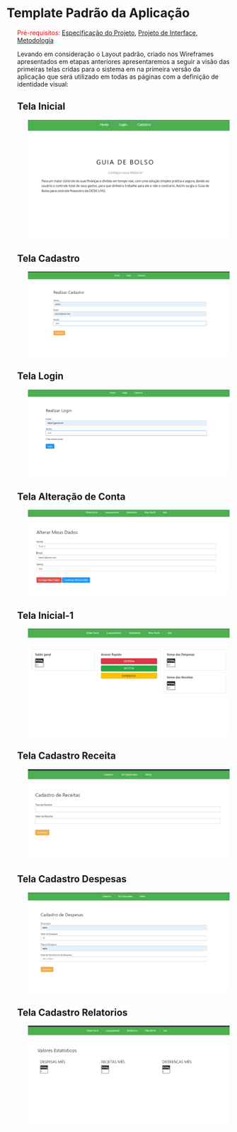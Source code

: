 # Template Padrão da Aplicação
<ol>
  <span style="color:red">Pré-requisitos: <a href="2-Especificação do Projeto.md"> Especificação do Projeto</a></span>, <a href="3-Projeto de Interface.md"> Projeto de     Interface</a>, <a href="4-Metodologia.md"> Metodologia</a>

  Levando em consideração o Layout padrão, criado nos Wireframes apresentados em etapas anteriores apresentaremos  a seguir a visão das primeiras telas cridas para o sistema em na primeira versão da aplicação que será utilizado em todas as páginas com a definição de identidade visual:
  ## Tela Inicial
  <ol>
  
 ![Guia de Controle Financeiro - Tela Inicial](https://github.com/ICEI-PUC-Minas-PMV-ADS/pmv-ads-2021-2-e2-proj-int-t4-desk-lm2/blob/main/docs/img/Deslogado.PNG)
 </ol>
 
 ## Tela Cadastro
  <ol>
    
 ![Guia de Controle Financeiro - Tela Cadastro](https://github.com/ICEI-PUC-Minas-PMV-ADS/pmv-ads-2021-2-e2-proj-int-t4-desk-lm2/blob/main/docs/img/Cadastro%20Conta.PNG)
 </ol>
  
## Tela Login
 <ol>
   
 ![Guia de Controle Financeiro - Tela Login](https://github.com/ICEI-PUC-Minas-PMV-ADS/pmv-ads-2021-2-e2-proj-int-t4-desk-lm2/blob/main/docs/img/Login1.PNG)
 </ol> 
  
  ## Tela Alteração de Conta
 <ol>
   
 ![Guia de Controle Financeiro - Tela Alteração de conta](https://github.com/ICEI-PUC-Minas-PMV-ADS/pmv-ads-2021-2-e2-proj-int-t4-desk-lm2/blob/main/docs/img/Altera%C3%A7%C3%A3o%20Conta.PNG)
 </ol> 
  
  ## Tela Inicial-1
 <ol>
   
 ![Guia de Controle Financeiro - Tela Inicial-1](https://github.com/ICEI-PUC-Minas-PMV-ADS/pmv-ads-2021-2-e2-proj-int-t4-desk-lm2/blob/main/docs/img/Logado.PNG)
 </ol> 
  
   
   ## Tela Cadastro Receita
 <ol>
   
 ![Guia de Controle Financeiro - Tela Cadastro Receita](https://github.com/ICEI-PUC-Minas-PMV-ADS/pmv-ads-2021-2-e2-proj-int-t4-desk-lm2/blob/main/docs/img/Cadastro%20Receitas.PNG)
 </ol> 
  
 ## Tela Cadastro Despesas
 <ol>
   
 ![Guia de Controle Financeiro - Tela Cadastro Despesas](https://github.com/ICEI-PUC-Minas-PMV-ADS/pmv-ads-2021-2-e2-proj-int-t4-desk-lm2/blob/main/docs/img/Cadastro%20Despesa.PNG)
 </ol> 
  
 ## Tela Cadastro Relatorios
 <ol>
   
 ![Guia de Controle Financeiro - Tela Relatorios](https://github.com/ICEI-PUC-Minas-PMV-ADS/pmv-ads-2021-2-e2-proj-int-t4-desk-lm2/blob/main/docs/img/Relatorio.PNG)
 </ol> 
</ol>
